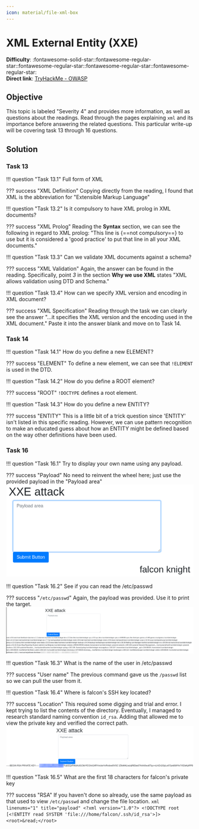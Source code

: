 ```yaml
---
icon: material/file-xml-box
---
```


# XML External Entity (XXE)

**Difficulty**: :fontawesome-solid-star::fontawesome-regular-star::fontawesome-regular-star::fontawesome-regular-star::fontawesome-regular-star:<br/>
**Direct link**: [TryHackMe - OWASP](https://tryhackme.com/room/owasptop10)

## Objective

This topic is labeled "Severity 4" and provides more information, as well as questions about the readings. Read through the pages explaining `xml` and its importance before answering the related questions. This particular write-up will be covering task 13 through 16 questions.

## Solution


### Task 13

!!! question "Task 13.1"
    Full form of XML

??? success "XML Definition"
    Copying directly from the reading, I found that XML is the abbreviation for "Extensible Markup Language"

!!! question "Task 13.2"
    Is it compulsory to have XML prolog in XML documents?

??? success "XML Prolog"
    Reading the **Syntax** section, we can see the following in regard to XML prolog: "This line is {==not compulsory==} to use but it is considered a 'good practice' to put that line in all your XML documents."

!!! question "Task 13.3"
    Can we validate XML documents against a schema?

??? success "XML Validation"
    Again, the answer can be found in the reading. Specifically, point *3* in the section **Why we use XML** states "XML allows validation using DTD and Schema."

!!! question "Task 13.4"
    How can we specify XML version and encoding in XML document?

??? success "XML Specification"
    Reading through the task we can clearly see the answer "...it specifies the XML version and the encoding used in the XML document." Paste it into the answer blank and move on to Task 14.

### Task 14

!!! question "Task 14.1"
    How do you define a new ELEMENT?

??? success "ELEMENT"
    To define a new element, we can see that `!ELEMENT` is used in the DTD.

!!! question "Task 14.2"
    How do you define a ROOT element?

??? success "ROOT"
    `!DOCTYPE` defines a root element.

!!! question "Task 14.3"
    How do you define a new ENTITY?

??? success "ENTITY"
    This is a little bit of a trick question since 'ENTITY' isn't listed in this specific reading. However, we can use pattern recognition to make an educated guess about how an ENTITY might be defined based on the way other definitions have been used. 

### Task 16

!!! question "Task 16.1"
    Try to display your own name using any payload.

??? success "Payload"
    No need to reinvent the wheel here; just use the provided payload in the "Payload area"<br/>
    ![name](../img/objectives/o4/name.png)

!!! question "Task 16.2"
    See if you can read the /etc/passwd

??? success "`/etc/passwd`"
    Again, the payload was provided. Use it to print the target.<br/>
    ![attack](../img/objectives/o4/attack.png)

!!! question "Task 16.3"
    What is the name of the user in /etc/passwd

??? success "User name"
    The previous command gave us the `/passwd` list so we can pull the user from it.

!!! question "Task 16.4"
    Where is falcon's SSH key located?

??? success "Location"
    This required some digging and trial and error. I kept trying to list the contents of the directory. Eventually, I managed to research standard naming convention `id_rsa`. Adding that allowed me to view the private key and verified the correct path.
    ![key](../img/objectives/o4/rsa.png)

!!! question "Task 16.5"
    What are the first 18 characters for falcon's private key

??? success "RSA"
    If you haven't done so already, use the same payload as that used to view `/etc/passwd` and change the file location.
    ```xml linenums="1" title="payload"
    <?xml version="1.0"?>
    <!DOCTYPE root [<!ENTITY read SYSTEM 'file:///home/falcon/.ssh/id_rsa'>]>
    <root>&read;</root>
    ```